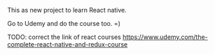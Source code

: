 This as new project to learn React native.

Go to Udemy and do the course too. =)



TODO: correct the link of react courses
https://www.udemy.com/the-complete-react-native-and-redux-course
